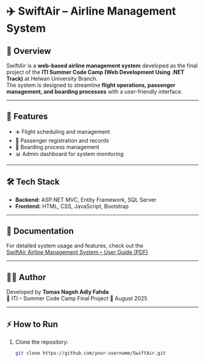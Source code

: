 # ✈️ SwiftAir – Airline Management System  

## 📌 Overview  
SwiftAir is a **web-based airline management system** developed as the final project of the **ITI Summer Code Camp (Web Development Using .NET Track)** at Helwan University Branch.  
The system is designed to streamline **flight operations, passenger management, and boarding processes** with a user-friendly interface.  

---

## 🚀 Features  
- ✈️ Flight scheduling and management  
- 👤 Passenger registration and records  
- 🎫 Boarding process management  
- 📊 Admin dashboard for system monitoring  

---

## 🛠️ Tech Stack  
- **Backend:** ASP.NET MVC, Entity Framework, SQL Server  
- **Frontend:** HTML, CSS, JavaScript, Bootstrap  

---

## 📖 Documentation  
For detailed system usage and features, check out the  
[SwiftAir Airline Management System – User Guide (PDF)](./swiftair_airline_management_system_Tomas_Nageh.pdf)

---

## 👨‍💻 Author  
Developed by **Tomas Nageh Adly Fahda**  
📍 ITI – Summer Code Camp Final Project 
📅 August 2025  

---

## ⚡ How to Run  
1. Clone the repository:  
   ```bash
   git clone https://github.com/your-username/SwiftAir.git
